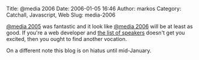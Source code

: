 Title: @media 2006
Date: 2006-01-05 16:46
Author: markos
Category: Catchall, Javascript, Web
Slug: media-2006

[@media 2005](http://www.vivabit.com/atmedia2006/lastyear/) was
fantastic and it look like [@media
2006](http://www.vivabit.com/atmedia2006/) will be at least as good. If
you're a web developer and [the list of
speakers](http://www.vivabit.com/atmedia2006/speakers/) doesn't get you
excited, then you ought to find another vocation.

On a different note this blog is on hiatus until mid-January.

